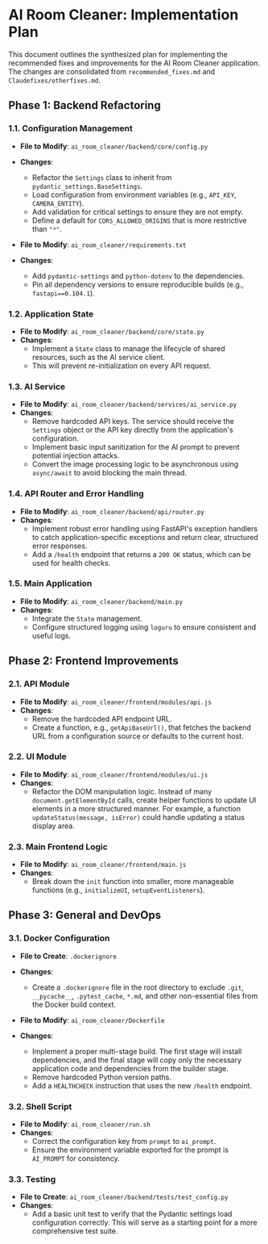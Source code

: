 # AI Room Cleaner: Implementation Plan

This document outlines the synthesized plan for implementing the recommended fixes and improvements for the AI Room Cleaner application. The changes are consolidated from `recommended_fixes.md` and `Claudefixes/otherfixes.md`.

## Phase 1: Backend Refactoring

### 1.1. Configuration Management

*   **File to Modify**: `ai_room_cleaner/backend/core/config.py`
*   **Changes**:
    *   Refactor the `Settings` class to inherit from `pydantic_settings.BaseSettings`.
    *   Load configuration from environment variables (e.g., `API_KEY`, `CAMERA_ENTITY`).
    *   Add validation for critical settings to ensure they are not empty.
    *   Define a default for `CORS_ALLOWED_ORIGINS` that is more restrictive than `"*"`.

*   **File to Modify**: `ai_room_cleaner/requirements.txt`
*   **Changes**:
    *   Add `pydantic-settings` and `python-dotenv` to the dependencies.
    *   Pin all dependency versions to ensure reproducible builds (e.g., `fastapi==0.104.1`).

### 1.2. Application State

*   **File to Modify**: `ai_room_cleaner/backend/core/state.py`
*   **Changes**:
    *   Implement a `State` class to manage the lifecycle of shared resources, such as the AI service client.
    *   This will prevent re-initialization on every API request.

### 1.3. AI Service

*   **File to Modify**: `ai_room_cleaner/backend/services/ai_service.py`
*   **Changes**:
    *   Remove hardcoded API keys. The service should receive the `Settings` object or the API key directly from the application's configuration.
    *   Implement basic input sanitization for the AI prompt to prevent potential injection attacks.
    *   Convert the image processing logic to be asynchronous using `async/await` to avoid blocking the main thread.

### 1.4. API Router and Error Handling

*   **File to Modify**: `ai_room_cleaner/backend/api/router.py`
*   **Changes**:
    *   Implement robust error handling using FastAPI's exception handlers to catch application-specific exceptions and return clear, structured error responses.
    *   Add a `/health` endpoint that returns a `200 OK` status, which can be used for health checks.

### 1.5. Main Application

*   **File to Modify**: `ai_room_cleaner/backend/main.py`
*   **Changes**:
    *   Integrate the `State` management.
    *   Configure structured logging using `loguru` to ensure consistent and useful logs.

## Phase 2: Frontend Improvements

### 2.1. API Module

*   **File to Modify**: `ai_room_cleaner/frontend/modules/api.js`
*   **Changes**:
    *   Remove the hardcoded API endpoint URL.
    *   Create a function, e.g., `getApiBaseUrl()`, that fetches the backend URL from a configuration source or defaults to the current host.

### 2.2. UI Module

*   **File to Modify**: `ai_room_cleaner/frontend/modules/ui.js`
*   **Changes**:
    *   Refactor the DOM manipulation logic. Instead of many `document.getElementById` calls, create helper functions to update UI elements in a more structured manner. For example, a function `updateStatus(message, isError)` could handle updating a status display area.

### 2.3. Main Frontend Logic

*   **File to Modify**: `ai_room_cleaner/frontend/main.js`
*   **Changes**:
    *   Break down the `init` function into smaller, more manageable functions (e.g., `initializeUI`, `setupEventListeners`).

## Phase 3: General and DevOps

### 3.1. Docker Configuration

*   **File to Create**: `.dockerignore`
*   **Changes**:
    *   Create a `.dockerignore` file in the root directory to exclude `.git`, `__pycache__`, `.pytest_cache`, `*.md`, and other non-essential files from the Docker build context.

*   **File to Modify**: `ai_room_cleaner/Dockerfile`
*   **Changes**:
    *   Implement a proper multi-stage build. The first stage will install dependencies, and the final stage will copy only the necessary application code and dependencies from the builder stage.
    *   Remove hardcoded Python version paths.
    *   Add a `HEALTHCHECK` instruction that uses the new `/health` endpoint.

### 3.2. Shell Script

*   **File to Modify**: `ai_room_cleaner/run.sh`
*   **Changes**:
    *   Correct the configuration key from `prompt` to `ai_prompt`.
    *   Ensure the environment variable exported for the prompt is `AI_PROMPT` for consistency.

### 3.3. Testing

*   **File to Create**: `ai_room_cleaner/backend/tests/test_config.py`
*   **Changes**:
    *   Add a basic unit test to verify that the Pydantic settings load configuration correctly. This will serve as a starting point for a more comprehensive test suite.